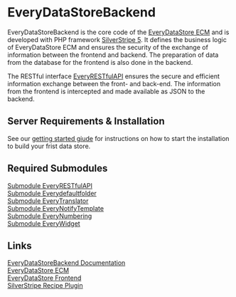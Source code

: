 # EveryDataStoreBackend #
EveryDataStoreBackend is the core code of the [EveryDataStore ECM](https://everydatastore.org) and is developed with PHP framework [SilverStripe 5](https://silverstripe.org).
It defines the business logic of EveryDataStore ECM and ensures the security of the exchange of information between the frontend and backend. The preparation of data from the database for the frontend is also done in the backend. 

The RESTful interface [EveryRESTfulAPI](https://github.com/EveryDataStore/EveryRESTfulAPI) ensures the secure and efficient information exchange between the front- and back-end. 
The information from the frontend is intercepted and made available as JSON to the backend.


## Server Requirements & Installation ##
See our [getting started giude](https://everydatastore.org/en/getting-started) for instructions on how to start the installation to build your frist data store.


## Required Submodules ##
[Submodule EveryRESTfulAPI](https://github.com/EveryDataStore/EveryRESTfulAPI)<br/> 
[Submodule Everydefaultfolder](https://github.com/EveryDataStore/everydefaultfolder)<br/> 
[Submodule EveryTranslator](https://github.com/EveryDataStore/EveryTranslator)<br/> 
[Submodule EveryNotifyTemplate](https://github.com/EveryDataStore/EveryNotifyTemplate)<br/> 
[Submodule EveryNumbering](https://github.com/EveryDataStore/EveryNumbering)<br/> 
[Submodule EveryWidget](https://github.com/EveryDataStore/EveryWidget)<br/> 


## Links ##
[EveryDataStoreBackend Documentation](https://everydatastore.org/en/documentation/backend)<br/> 
[EveryDataStore ECM](https://github.com/EveryDataStore/EveryDataStoreECM)<br/> 
[EveryDataStore Frontend](https://github.com/EveryDataStore/EveryDataStoreFrontend)<br/> 
[SilverStripe Recipe Plugin](https://github.com/silverstripe/recipe-plugin)<br/> 





